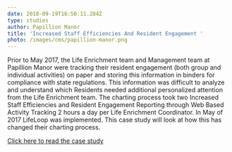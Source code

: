 ```yaml
---
date: 2018-09-19T16:50:11.284Z
type: studies
author: Papillion Manor
title: 'Increased Staff Efficiencies And Resident Engagement '
photo: /images/cms/papillion-manor.png
---
```

Prior to May 2017, the Life Enrichment team and Management team at Papillion Manor were tracking their resident engagement (both group and individual activities) on paper and storing this information in binders for compliance with state regulations. This information was difficult to analyze and understand which Residents needed additional personalized attention from the Life Enrichment team. The charting process took two Increased Staff Efficiencies and Resident Engagement Reporting through Web Based Activity Tracking 2 hours a day per Life Enrichment Coordinator. In May of 2017 LifeLoop was implemented. This case study will look at how this has changed their charting process.

[Click here to read the case study](https://drive.google.com/file/d/1mfK4Oz57XOoK4Uu7fUHNIjorisilBGi7/view?usp=sharing)
